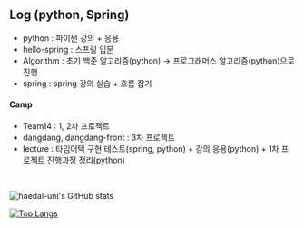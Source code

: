<!--
**Lluora/Lluora** is a ✨ _special_ ✨ repository because its `README.md` (this file) appears on your GitHub profile.

Here are some ideas to get you started:

- 🔭 I’m currently working on ...
- 🌱 I’m currently learning ...
- 👯 I’m looking to collaborate on ...
- 🤔 I’m looking for help with ...
- 💬 Ask me about ...
- 📫 How to reach me: ...
- 😄 Pronouns: ...
- ⚡ Fun fact: ...
-->
<!--![trophy](https://github-profile-trophy.vercel.app/?username=haedal-uni)-->

## Log (python, Spring)

- python : 파이썬 강의 + 응용
- hello-spring : 스프링 입문 
- Algorithm : 초기 백준 알고리즘(python) → 프로그래머스 알고리즘(python)으로 진행
- spring : spring 강의 실습 + 흐름 잡기

#### Camp
- Team14 : 1, 2차 프로젝트 
- dangdang, dangdang-front : 3차 프로젝트 
- lecture : 타임어택 구현 테스트(spring, python) + 강의 응용(python) + 1차 프로젝트 진행과정 정리(python) 

<br>

![haedal-uni's GitHub stats](https://github-readme-stats.vercel.app/api?username=haedal-uni&count_private=true&show_icons=true&theme=dracula)

[![Top Langs](https://github-readme-stats.vercel.app/api/top-langs/?username=haedal-uni&layout=compact)](https://github.com/anuraghazra/github-readme-stats)



<!-- ![Lluora's GitHub stats](https://github-readme-stats.vercel.app/api?username=Lluora&count_private=true&show_icons=true&bg_color=45deg,d299c2,fe9d7&title_color=ffffff&text_color=ffffff) -->
